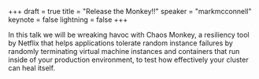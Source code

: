 +++
draft = true
title = "Release the Monkey!!"
speaker = "markmcconnell"
keynote = false
lightning = false
+++

In this talk we will be wreaking havoc with Chaos Monkey, a resiliency tool by Netflix that helps applications tolerate random instance failures by randomly terminating virtual machine instances and containers that run inside of your production environment, to test how effectively your cluster can heal itself.